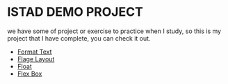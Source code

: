 # ISTAD DEMO PROJECT
we have some of project or exercise to practice when I study, so this is my project that I have complete, you can check it out.

- [Format Text](https://demo-jade-nu-31.vercel.app/format/index.html)
- [Flage Layout](https://demo-jade-nu-31.vercel.app/flage/flag.html)
- [Float](https://demo-jade-nu-31.vercel.app/float/float.html)
- [Flex Box](https://demo-jade-nu-31.vercel.app/FlexBox/index.html)
